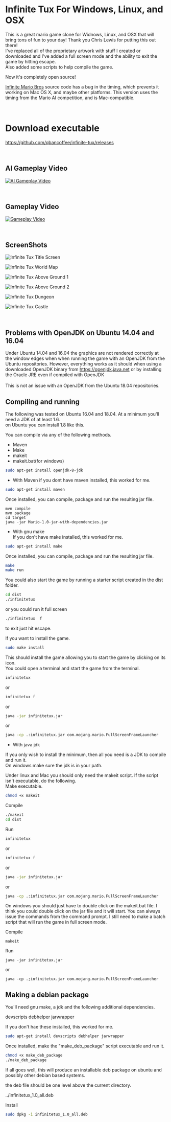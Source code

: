 Infinite Tux For Windows, Linux, and OSX
=========================================
This is a great mario game clone for Widnows, Linux, and OSX that will bring tons of fun to your day! Thank you Chris Lewis for putting this out there!<br>
I've replaced all of the proprietary artwork with stuff I created or downloaded and I've added a full screen mode and the ability to exit the game by hitting escape.<br>
Also added some scripts to help compile the game.

Now it's completely open source!

[Infinite Mario Bros](http://www.mojang.com/notch/mario/) source code has a bug in the timing, which prevents it working on Mac OS X, and maybe other platforms. This version uses the timing from the Mario AI competition, and is Mac-compatible.

<br>

Download executable
===================

https://github.com/qbancoffee/infinite-tux/releases

<br>

AI Gameplay Video
--------------

[![AI Gameplay Video](https://img.youtube.com/vi/eiG-bJdwCyc/0.jpg)](https://www.youtube.com/watch?v=eiG-bJdwCyc)

<br>

Gameplay Video
--------------

[![Gameplay Video](https://img.youtube.com/vi/51M4KL25qoM/0.jpg)](https://www.youtube.com/watch?v=51M4KL25qoM)

<br>

ScreenShots
-----------

![Infinite Tux Title Screen](/screenshots/tux_title.png?raw=true "Infinite Tux Title Screen")

![Infinite Tux World Map](/screenshots/tux_map.png?raw=true "Infinite Tux World Map")

![Infinite Tux Above Ground 1](/screenshots/tux_jump_shark.png?raw=true "Infinite Tux Above Ground 1")

![Infinite Tux Above Ground 2](/screenshots/tux_fire_shark.png?raw=true "Infinite Tux Above Ground 2")

![Infinite Tux Dungeon](/screenshots/tux_dungeon_jump.png?raw=true "Infinite Tux Dungeon")

![Infinite Tux Castle](/screenshots/tux_castle_cannon.png?raw=true "Infinite Tux Castle")




<br>

Problems with OpenJDK on Ubuntu 14.04 and 16.04
-----------------------------------------------
Under Ubuntu 14.04 and 16.04 the graphics are not rendered correctly at the window edges when when running the game with an OpenJDK from the
Ubuntu repositories. However, everything works as it should when using a downloaded OpenJDK binary from https://openjdk.java.net or by installing the Oracle JRE even if compiled with OpenJDK<br>
<br>
This is not an issue with an OpenJDK from the Ubuntu 18.04 repositories.

Compiling and running
---------------------
The following was tested on Ubuntu 16.04 and 18.04. At a minimum you'll need a JDK of at least 1.6.<br>
on Ubuntu you can install 1.8 like this. 

You can compile via any of the following methods.
* Maven
* Make
* makeit
* makeit.bat(for windows)

```bash
sudo apt-get install openjdk-8-jdk
```

* With Maven
if you dont have maven installed, this worked for me.
```bash
sudo apt-get install maven
```
Once installed, you can compile, package and run the resulting jar file.

```
mvn compile
mvn package
cd target
java -jar Mario-1.0-jar-with-dependencies.jar
```
* With gnu make<br>
If you don't have make installed, this worked for me.

```bash
sudo apt-get install make
```
Once installed, you can compile, package and run the resulting jar file.

```bash
make
make run
```
You could also start the game by running a starter script created in the dist folder.

```bash
cd dist
./infinitetux
```

or you could run it full screen 

```bash
./infinitetux  f
```
to exit just hit escape.<br>

If you want to install the game.
```bash
sudo make install
```
This should install the game allowing you to start the game by clicking on its icon.<br>
You could open a terminal and start the game from the terminal.
```bash
infinitetux
```
or 
```bash
infinitetux f
```

or

```bash
java -jar infinitetux.jar
```
or

```bash
java -cp .:infinitetux.jar com.mojang.mario.FullScreenFrameLauncher
```


* With java jdk

If you only wish to install the minimum, then all you need is a JDK to compile and run it.<br>
On windows make sure the jdk is in your path.

Under linux and Mac you should only need the makeit script. If the script isn't executable, do the following.<br>
Make executable.
```bash
chmod +x makeit
```
Compile 
```bash
./makeit
cd dist
```
Run
```bash
infinitetux
```
or 
```bash
infinitetux f
```

or

```bash
java -jar infinitetux.jar
```
or

```bash
java -cp .:infinitetux.jar com.mojang.mario.FullScreenFrameLauncher
```

On windows you should just have to double click on the makeit.bat file. I think you could double click on the
jar file and it will start. You can always issue the commands from the command prompt. I still need to make a batch script that
will run the game in full screen  mode.

Compile 
```windows
makeit
```
Run
```windows
java -jar infinitetux.jar
```
or

```windows
java -cp .;infinitetux.jar com.mojang.mario.FullScreenFrameLauncher
```


Making a debian package
-----------------------

You'll need gnu make, a jdk and the following additional dependencies.

devscripts
debhelper
jarwrapper

If you don't hae these installed, this worked for me.

```bash
sudo apt-get install devscripts debhelper jarwrapper
```

Once installed, make the "make_deb_package" script executable and run it.

```bash
chmod +x make_deb_package
./make_deb_package
```

If all goes well, this will produce an installable deb package on ubuntu and possibly other debian based systems.

the deb file should be one level above the current directory.

../infinitetux_1.0_all.deb

Install
```bash
sudo dpkg -i infinitetux_1.0_all.deb
```

